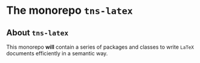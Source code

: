 The monorepo `tns-latex`
========================


About `tns-latex`
-----------------

This monorepo **will** contain a series of packages and classes to write `LaTeX` documents efficiently in a semantic way.


<!-- :monorepo-content-START: -->
<!-- :monorepo-content-END: -->


<!-- :version-START: -->
<!-- :version-END: -->
